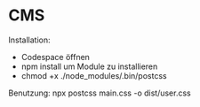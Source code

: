 # CMS

Installation:
- Codespace öffnen
- npm install um Module zu installieren
- chmod +x ./node_modules/.bin/postcss

Benutzung:
npx postcss main.css -o dist/user.css